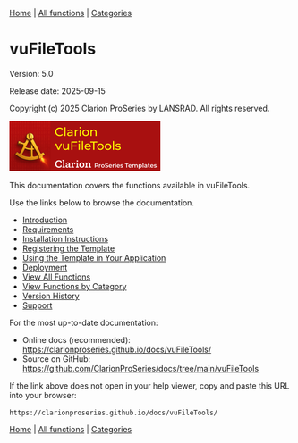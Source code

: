 [Home](../index.md) | [All functions](all-functions.md) | [Categories](categories/index.md)

# vuFileTools

Version: 5.0  

Release date: 2025-09-15

Copyright (c) 2025 Clarion ProSeries by LANSRAD. All rights reserved.

![vuFileTools logo](assets/images/vuFileTools270x90.png)

This documentation covers the functions available in vuFileTools. 

Use the links below to browse the documentation.

- [Introduction](introduction.md)
- [Requirements](requirements.md)
- [Installation Instructions](install.md)
- [Registering the Template](template-registration.md)
- [Using the Template in Your Application](template-usage.md)
- [Deployment](deployment.md)  
- [View All Functions](all-functions.md)
- [View Functions by Category](categories/index.md)
- [Version History](version-history.md)
- [Support](support.md)

For the most up-to-date documentation:

- Online docs (recommended): https://clarionproseries.github.io/docs/vuFileTools/
- Source on GitHub: https://github.com/ClarionProSeries/docs/tree/main/vuFileTools

If the link above does not open in your help viewer, copy and paste this URL into your browser:
```
https://clarionproseries.github.io/docs/vuFileTools/
```

[Home](../index.md) | [All functions](all-functions.md) | [Categories](categories/index.md)

